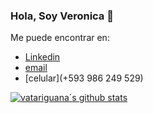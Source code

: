 ### Hola, Soy Veronica 👋 
Me puede encontrar en: 
- [Linkedin](https://www.linkedin.com/in/veronica-atariguana-2837a2223/)
- [email](vatariguanag@gmail.com)
- [celular](+593 986 249 529)

[![vatariguana´s github stats](https://github-readme-stats.vercel.app/api?username=vatariguana)](https://github.com/anuraghazra/github-readme-stats)

<!--
**vatariguana/vatariguana** is a ✨ _special_ ✨ repository because its `README.md` (this file) appears on your GitHub profile.

Here are some ideas to get you started:

- 🔭 I’m currently working on ...
- 🌱 I’m currently learning ...
- 👯 I’m looking to collaborate on ...
- 🤔 I’m looking for help with ...
- 💬 Ask me about ...
- 📫 How to reach me: ...
- 😄 Pronouns: ...
- ⚡ Fun fact: ...
-->
